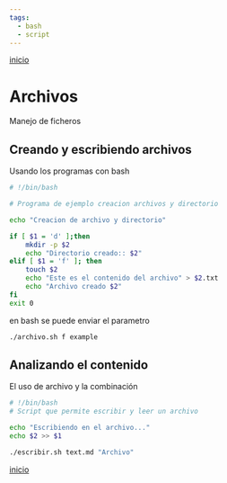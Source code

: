 ```yaml
---
tags:
  - bash
  - script
---
```


[inicio](../../README.md)
# Archivos
Manejo de ficheros
## Creando y escribiendo archivos
Usando los programas con bash
```bash
# !/bin/bash

# Programa de ejemplo creacion archivos y directorio

echo "Creacion de archivo y directorio"

if [ $1 = 'd' ];then
    mkdir -p $2
    echo "Directorio creado:: $2"
elif [ $1 = 'f' ]; then 
    touch $2
    echo "Este es el contenido del archivo" > $2.txt
    echo "Archivo creado $2"
fi
exit 0 
```

en bash se puede enviar el parametro
```bash
./archivo.sh f example 
```

## Analizando el contenido
El uso de archivo y la combinación

```bash
# !/bin/bash
# Script que permite escribir y leer un archivo

echo "Escribiendo en el archivo..."
echo $2 >> $1
```

```bash
./escribir.sh text.md "Archivo"
```
[inicio](../../README.md)